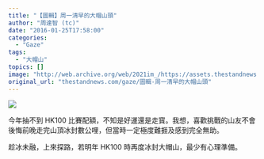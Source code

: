 ```yaml
---
title: "【圖輯】周一清早的大帽山頭"
author: "周達智 (tc)"
date: "2016-01-25T17:58:00"
categories:
  - "Gaze"
tags:
  - "大帽山"
topics: []
image: "http://web.archive.org/web/2021im_/https://assets.thestandnews.com/media/photos/3_A17Nh.jpg"
original_url: "thestandnews.com/gaze/圖輯-周一清早的大帽山頭"
---
```

![](http://web.archive.org/web/2021im_/https://assets.thestandnews.com/media/photos/3_A17Nh.jpg)

今年抽不到 HK100 比賽配額，不知是好運還是走寳。我想，喜歡挑戰的山友不會後悔前晚走完山頂冰封數公哩，但當時一定極度難捱及感到完全無助。

趁冰未融，上來探路，若明年 HK100 時再度冰封大帽山，最少有心理準備。
